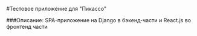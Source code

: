 #Тестовое приложение для "Пикассо"

###Описание:
SPA-приложение на Django в бэкенд-части и React.js во фронтенд части